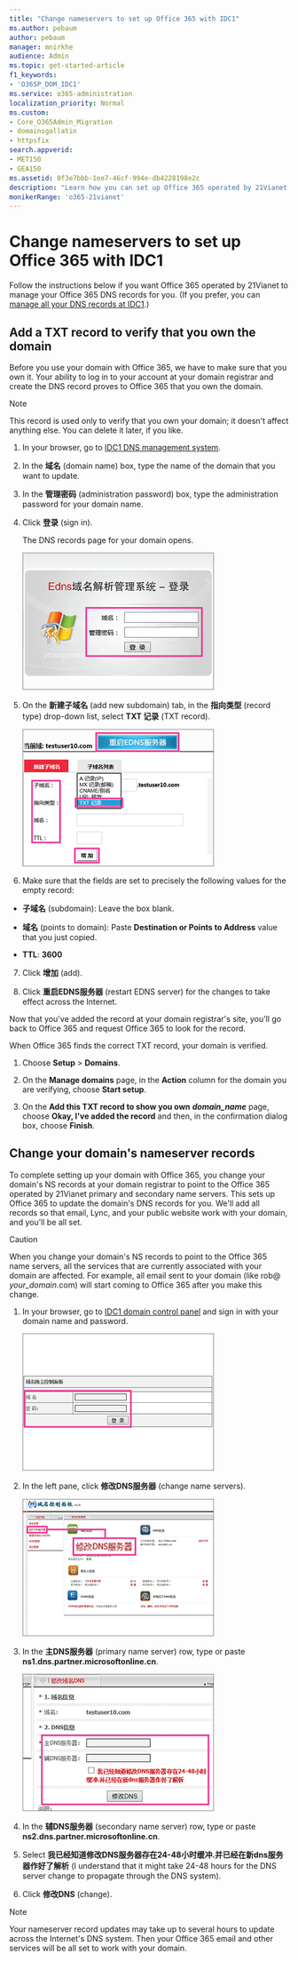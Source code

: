 ```yaml
---
title: "Change nameservers to set up Office 365 with IDC1"
ms.author: pebaum
author: pebaum
manager: mnirkhe
audience: Admin
ms.topic: get-started-article
f1_keywords:
- 'O365P_DOM_IDC1'
ms.service: o365-administration
localization_priority: Normal
ms.custom:
- Core_O365Admin_Migration
- domainsgallatin
- httpsfix
search.appverid:
- MET150
- GEA150
ms.assetid: 0f3e7bbb-1ee7-46cf-994e-db4228198e2c
description: "Learn how you can set up Office 365 operated by 21Vianet to manage your DNS records, when IDC1 is the DNS hosting provider."
monikerRange: 'o365-21vianet'
---
```


# Change nameservers to set up Office 365 with IDC1

Follow the instructions below if you want Office 365 operated by 21Vianet to manage your Office 365 DNS records for you. (If you prefer, you can [manage all your DNS records at IDC1](create-dns-records-at-idc1.md).)

    
## Add a TXT record to verify that you own the domain
<a name="BKMK_add_a_record"> </a>

Before you use your domain with Office 365, we have to make sure that you own it. Your ability to log in to your account at your domain registrar and create the DNS record proves to Office 365 that you own the domain.
  
> [!NOTE]
> This record is used only to verify that you own your domain; it doesn't affect anything else. You can delete it later, if you like. 
  
1. In your browser, go to [IDC1 DNS management system](https://go.microsoft.com/fwlink/?linkid=838716).
    
2. In the **域名** (domain name) box, type the name of the domain that you want to update. 
    
3. In the **管理密码** (administration password) box, type the administration password for your domain name. 
    
4. Click **登录** (sign in). 
    
    The DNS records page for your domain opens.
    
    ![Sign in to DNS management system](../media/8562d0bc-dde7-4fdb-b4dc-78f57fa159b8.png)
  
5. On the **新建子域名** (add new subdomain) tab, in the **指向类型** (record type) drop-down list, select **TXT 记录** (TXT record). 
    
    ![Add TXT record](../media/342ff242-c2c7-4d60-8421-5387e0b8d7a8.png)
  
6. Make sure that the fields are set to precisely the following values for the empty record:
    
  - **子域名** (subdomain): Leave the box blank. 
    
  - **域名** (points to domain): Paste **Destination or Points to Address** value that you just copied. 
    
  - **TTL**: **3600**
    
7. Click **增加** (add). 
    
8. Click **重启EDNS服务器** (restart EDNS server) for the changes to take effect across the Internet. 
    
Now that you've added the record at your domain registrar's site, you'll go back to Office 365 and request Office 365 to look for the record.
  
When Office 365 finds the correct TXT record, your domain is verified.
  
1. Choose **Setup** \> **Domains**.
    
2. On the **Manage domains** page, in the **Action** column for the domain you are verifying, choose **Start setup**.
    
    
  
3. On the **Add this TXT record to show you own** ***domain_name*** page, choose **Okay, I've added the record** and then, in the confirmation dialog box, choose **Finish**.
    
    
  
## Change your domain's nameserver records
<a name="BKMK_change_your_domain_s_1"> </a>

To complete setting up your domain with Office 365, you change your domain's NS records at your domain registrar to point to the Office 365 operated by 21Vianet primary and secondary name servers. This sets up Office 365 to update the domain's DNS records for you. We'll add all records so that email, Lync, and your public website work with your domain, and you'll be all set.
  
> [!CAUTION]
> When you change your domain's NS records to point to the Office 365 name servers, all the services that are currently associated with your domain are affected. For example, all email sent to your domain (like rob@ *your_domain*.com) will start coming to Office 365 after you make this change. 
  
1. In your browser, go to [IDC1 domain control panel](https://go.microsoft.com/fwlink/?linkid=838717) and sign in with your domain name and password. 
    
    ![Sign in to IDC1 domain control panel](../media/1e394e99-db79-4a39-bed9-07ffab124013.png)
  
2. In the left pane, click **修改DNS服务器** (change name servers). 
    
    ![Click "修改DNS服务器"](../media/b6959c5d-22de-4866-af10-c5138e978daa.png)
  
3. In the **主DNS服务器** (primary name server) row, type or paste **ns1.dns.partner.microsoftonline.cn**. 
    
    ![Change name servers](../media/ef3f7c8a-23f2-4940-87d1-0b8a2dd766e9.png)
  
4. In the **辅DNS服务器** (secondary name server) row, type or paste **ns2.dns.partner.microsoftonline.cn**. 
    
5. Select **我已经知道修改DNS服务器存在24-48小时缓冲.并已经在新dns服务器作好了解析** (I understand that it might take 24-48 hours for the DNS server change to propagate through the DNS system). 
    
6. Click **修改DNS** (change). 
    
> [!NOTE]
> Your nameserver record updates may take up to several hours to update across the Internet's DNS system. Then your Office 365 email and other services will be all set to work with your domain. 
  

